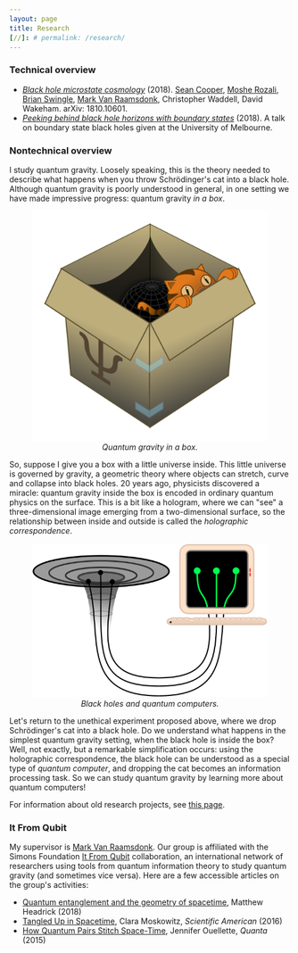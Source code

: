 ```yaml
---
layout: page
title: Research
[//]: # permalink: /research/
---
```


### Technical overview

- [*Black hole microstate cosmology*](https://arxiv.org/abs/1810.10601)
  (2018). [Sean Cooper](https://seancooper.info/),
  [Moshe Rozali](https://www.phas.ubc.ca/~rozali/),
  [Brian Swingle](https://sites.google.com/site/physicsmonkey/),
  [Mark Van Raamsdonk](https://www.phas.ubc.ca/~mav/vanraamsdonk.html),
  Christopher Waddell, David Wakeham. arXiv: 1810.10601.
- [*Peeking behind black hole horizons with boundary states*](assets/melb-18-slides.pdf)
  (2018). A talk on boundary state black holes given at the University
  of Melbourne.

### Nontechnical overview

I study quantum gravity.
Loosely speaking, this is the theory needed to
describe what happens when you throw
Schrödinger's cat into a black hole. Although quantum gravity is poorly understood in
general, in one setting we have made impressive progress: quantum
gravity *in a box*.

<figure>
    <div style="text-align:center"><img src ="/images/qg-in-a-box4.png" width="450px" />
    <figcaption><i>Quantum gravity in a box.</i></figcaption>
	</div>
	</figure>

So, suppose I give you a box with a little universe inside.
This little universe is governed by gravity, a geometric theory
where objects can stretch, curve and collapse into black holes.
20 years ago, physicists discovered a miracle: quantum gravity inside the box
is encoded in ordinary quantum physics on the surface.
This is a bit like a hologram, where we can "see" a three-dimensional
image emerging from a two-dimensional surface, so the relationship between
inside and outside is called the *holographic correspondence*.

<figure>
    <div style="text-align:center"><img src ="/images/er=epr.png" width="450px" />
    <figcaption><i>Black holes and quantum computers.</i></figcaption>
	</div>
	</figure>

Let's return to the unethical experiment proposed above, where we drop
Schrödinger's cat into a black hole.
Do we understand what happens in the simplest quantum gravity setting,
when the black hole is inside the box?
Well, not exactly, but a remarkable simplification occurs: using the
holographic correspondence, the black hole can be understood as a
special type of *quantum computer*, and dropping the cat becomes an
information processing task.
So we can study quantum gravity by learning more about quantum
computers!

For information about old research projects, see [this page](/assets/old-research.md).

### It From Qubit

My supervisor is
[Mark Van Raamsdonk](http://www.phas.ubc.ca/~mav/vanraamsdonk.html). Our
group is affiliated with the Simons Foundation
[It From Qubit](https://www.simonsfoundation.org/mathematics-physical-sciences/it-from-qubit/)
collaboration, an international network of researchers using tools
from quantum information theory to study quantum gravity (and sometimes vice versa).
Here are a few accessible articles on the group's activities:

- [Quantum entanglement and the geometry of spacetime](https://arxiv.org/pdf/1807.08790.pdf), Matthew Headrick (2018)
- [Tangled Up in Spacetime](https://www.scientificamerican.com/article/tangled-up-in-spacetime/), Clara Moskowitz, *Scientific American* (2016)
- [How Quantum Pairs Stitch Space-Time](https://www.quantamagazine.org/tensor-networks-and-entanglement-20150428/), Jennifer Ouellette, *Quanta* (2015)
